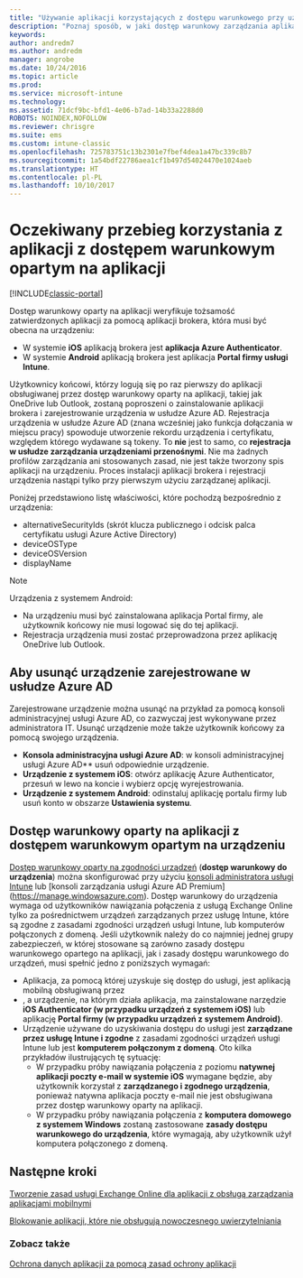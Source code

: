```yaml
---
title: "Używanie aplikacji korzystających z dostępu warunkowego przy użyciu zasad zarządzania aplikacjami mobilnymi"
description: "Poznaj sposób, w jaki dostęp warunkowy zarządzania aplikacjami mobilnymi może pomóc w kontrolowaniu tego, które aplikacje mogą mieć dostęp do usług O365."
keywords: 
author: andredm7
ms.author: andredm
manager: angrobe
ms.date: 10/24/2016
ms.topic: article
ms.prod: 
ms.service: microsoft-intune
ms.technology: 
ms.assetid: 71dcf9bc-bfd1-4e06-b7ad-14b33a2288d0
ROBOTS: NOINDEX,NOFOLLOW
ms.reviewer: chrisgre
ms.suite: ems
ms.custom: intune-classic
ms.openlocfilehash: 725783751c13b2301e7fbef4dea1a47bc339c8b7
ms.sourcegitcommit: 1a54bdf22786aea1cf1b497d54024470e1024aeb
ms.translationtype: HT
ms.contentlocale: pl-PL
ms.lasthandoff: 10/10/2017
---
```

# <a name="what-to-expect-when-using-an-app-with-app-based-ca"></a>Oczekiwany przebieg korzystania z aplikacji z dostępem warunkowym opartym na aplikacji

[!INCLUDE[classic-portal](../includes/classic-portal.md)]

Dostęp warunkowy oparty na aplikacji weryfikuje tożsamość zatwierdzonych aplikacji za pomocą aplikacji brokera, która musi być obecna na urządzeniu:
*  W systemie **iOS** aplikacją brokera jest **aplikacja Azure Authenticator**.
* W systemie **Android** aplikacją brokera jest aplikacja **Portal firmy usługi Intune**. 

Użytkownicy końcowi, którzy logują się po raz pierwszy do aplikacji obsługiwanej przez dostęp warunkowy oparty na aplikacji, takiej jak OneDrive lub Outlook, zostaną poproszeni o zainstalowanie aplikacji brokera i zarejestrowanie urządzenia w usłudze Azure AD. Rejestracja urządzenia w usłudze Azure AD (znana wcześniej jako funkcja dołączania w miejscu pracy) spowoduje utworzenie rekordu urządzenia i certyfikatu, względem którego wydawane są tokeny.  To **nie** jest to samo, co **rejestracja w usłudze zarządzania urządzeniami przenośnymi**. Nie ma żadnych profilów zarządzania ani stosowanych zasad, nie jest także tworzony spis aplikacji na urządzeniu.  Proces instalacji aplikacji brokera i rejestracji urządzenia nastąpi tylko przy pierwszym użyciu zarządzanej aplikacji.

Poniżej przedstawiono listę właściwości, które pochodzą bezpośrednio z urządzenia:

* alternativeSecurityIds (skrót klucza publicznego i odcisk palca certyfikatu usługi Azure Active Directory)
* deviceOSType
* deviceOSVersion
* displayName

> [!NOTE]
> Urządzenia z systemem Android:
  * Na urządzeniu musi być zainstalowana aplikacja Portal firmy, ale użytkownik końcowy nie musi logować się do tej aplikacji.
  * Rejestracja urządzenia musi zostać przeprowadzona przez aplikację OneDrive lub Outlook.

## <a name="to-remove-a-device-from-azure-ad-registration"></a>Aby usunąć urządzenie zarejestrowane w usłudze Azure AD
Zarejestrowane urządzenie można usunąć na przykład za pomocą konsoli administracyjnej usługi Azure AD, co zazwyczaj jest wykonywane przez administratora IT.  Usunąć urządzenie może także użytkownik końcowy za pomocą swojego urządzenia.

* **Konsola administracyjna usługi Azure AD**: w konsoli administracyjnej usługi Azure AD** usuń odpowiednie urządzenie.
* **Urządzenie z systemem iOS**: otwórz aplikację Azure Authenticator, przesuń w lewo na koncie i wybierz opcję wyrejestrowania.  
* **Urządzenie z systemem Android**: odinstaluj aplikację portalu firmy lub usuń konto w obszarze **Ustawienia systemu**.

## <a name="app-based-ca-with-device-based-ca"></a>Dostęp warunkowy oparty na aplikacji z dostępem warunkowym opartym na urządzeniu  

[Dostęp warunkowy oparty na zgodności urządzeń](restrict-access-to-email-and-o365-services-with-microsoft-intune.md) (**dostęp warunkowy do urządzenia**) można skonfigurować przy użyciu [konsoli administratora usługi Intune](https://manage.microsoft.com) lub [konsoli zarządzania usługi Azure AD Premium] (https://manage.windowsazure.com). Dostęp warunkowy do urządzenia wymaga od użytkowników nawiązania połączenia z usługą Exchange Online tylko za pośrednictwem urządzeń zarządzanych przez usługę Intune, które są zgodne z zasadami zgodności urządzeń usługi Intune, lub komputerów połączonych z domeną.  Jeśli użytkownik należy do co najmniej jednej grupy zabezpieczeń, w której stosowane są zarówno zasady dostępu warunkowego opartego na aplikacji, jak i zasady dostępu warunkowego do urządzeń, musi spełnić jedno z poniższych wymagań:
* Aplikacja, za pomocą której uzyskuje się dostęp do usługi, jest aplikacją mobilną obsługiwaną przez 
* , a urządzenie, na którym działa aplikacja, ma zainstalowane narzędzie **iOS Authenticator (w przypadku urządzeń z systemem iOS)** lub aplikację **Portal firmy (w przypadku urządzeń z systemem Android)**.
* Urządzenie używane do uzyskiwania dostępu do usługi jest **zarządzane przez usługę Intune i zgodne** z zasadami zgodności urządzeń usługi Intune lub jest **komputerem połączonym z domeną**.  Oto kilka przykładów ilustrujących tę sytuację:
  * W przypadku próby nawiązania połączenia z poziomu **natywnej aplikacji poczty e-mail w systemie iOS** wymagane będzie, aby użytkownik korzystał z **zarządzanego i zgodnego urządzenia**, ponieważ natywna aplikacja poczty e-mail nie jest obsługiwana przez dostęp warunkowy oparty na aplikacji.
  * W przypadku próby nawiązania połączenia z **komputera domowego z systemem Windows** zostaną zastosowane **zasady dostępu warunkowego do urządzenia**, które wymagają, aby użytkownik użył komputera połączonego z domeną.

## <a name="next-steps"></a>Następne kroki
[Tworzenie zasad usługi Exchange Online dla aplikacji z obsługą zarządzania aplikacjami mobilnymi](mam-ca-for-exchange-online.md)

[Blokowanie aplikacji, które nie obsługują nowoczesnego uwierzytelniania](block-apps-with-no-modern-authentication.md)

### <a name="see-also"></a>Zobacz także

[Ochrona danych aplikacji za pomocą zasad ochrony aplikacji](protect-app-data-using-mobile-app-management-policies-with-microsoft-intune.md)
